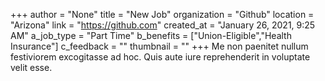 +++
author = "None"
title = "New Job"
organization = "Github"
location = "Arizona"
link = "https://github.com"
created_at = "January 26, 2021, 9:25 AM"
a_job_type = "Part Time"
b_benefits = ["Union-Eligible","Health Insurance"]
c_feedback = ""
thumbnail = ""
+++
Me non paenitet nullum festiviorem excogitasse ad hoc. Quis aute iure reprehenderit in voluptate velit esse.